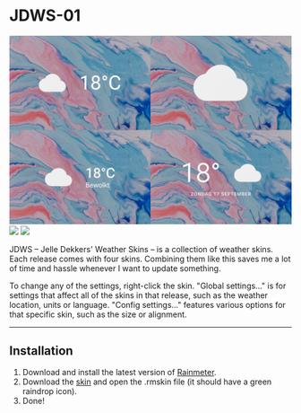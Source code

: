
# JDWS-01

![](JDWS-01-1500px.jpg)  
![](https://img.shields.io/github/downloads/adriaanjelle/JDWS-01/total?style=for-the-badge&labelColor=adbbd8&color=adbbd8) [![](https://img.shields.io/badge/DeviantArt-FFFFFF?style=for-the-badge&logo=deviantart&logoColor=FFFFFF&color=05CC47)](https://www.deviantart.com/adriaanjelle/art/JDWS-01-Updated-2024-06-17-983723486)

JDWS – Jelle Dekkers' Weather Skins – is a collection of weather skins. Each release comes with four skins. Combining them like this saves me a lot of time and hassle whenever I want to update something.

To change any of the settings, right-click the skin. "Global settings..." is for settings that affect all of the skins in that release, such as the weather location, units or language. "Config settings..." features various options for that specific skin, such as the size or alignment.

----

## Installation

1. Download and install the latest version of [Rainmeter](https://www.rainmeter.net/).  
2. Download the [skin](https://github.com/adriaanjelle/JDWS-01/releases/latest) and open the .rmskin file (it should have a green raindrop icon).  
3. Done!
